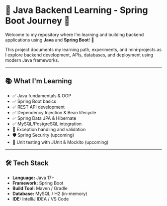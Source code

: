 # 🚀 Java Backend Learning - Spring Boot Journey 🚀

Welcome to my repository where I'm learning and building backend applications using **Java** and **Spring Boot**! 🌱

This project documents my learning path, experiments, and mini-projects as I explore backend development, APIs, databases, and deployment using modern Java frameworks.

---


## 📚 What I'm Learning

- ✅ Java fundamentals & OOP
- ✅ Spring Boot basics
- ✅ REST API development
- ✅ Dependency Injection & Bean lifecycle
- ✅ Spring Data JPA & Hibernate
- ✅ MySQL/PostgreSQL integration
- 🔄 Exception handling and validation
- 🛡️ Spring Security (upcoming)
- 🧪 Unit testing with JUnit & Mockito (upcoming)

---

## 🛠️ Tech Stack 

- **Language:** Java 17+
- **Framework:** Spring Boot
- **Build Tool:** Maven / Gradle
- **Database:** MySQL / H2 (in-memory)
- **IDE:** IntelliJ IDEA / VS Code
